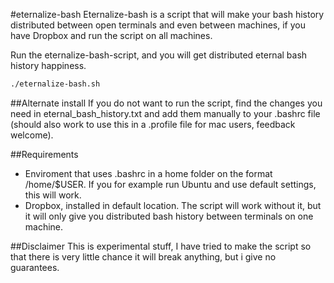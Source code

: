 #eternalize-bash
Eternalize-bash is a script that will make your bash history distributed between open terminals and even between machines, if you have Dropbox and run the script on all machines.

Run the eternalize-bash-script, and you will get distributed eternal bash history happiness.

```bash
./eternalize-bash.sh
```

##Alternate install
If you do not want to run the script, find the changes you need in eternal_bash_history.txt and add them manually to your .bashrc file (should also work to use this in a .profile file for mac users, feedback welcome).

##Requirements
* Enviroment that uses .bashrc in a home folder on the format /home/$USER. If you for example run Ubuntu and
use default settings, this will work.
* Dropbox, installed in default location. The script will work without it, but it will only give you distributed
bash history between terminals on one machine.

##Disclaimer
This is experimental stuff, I have tried to make the script so that there is very little chance it will break
anything, but i give no guarantees.

